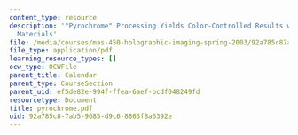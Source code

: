 ```yaml
---
content_type: resource
description: '"Pyrochrome" Processing Yields Color-Controlled Results with Silver-Halide
  Materials'
file: /media/courses/mas-450-holographic-imaging-spring-2003/92a785c87ab59685d9c68863f8a6392e_pyrochrome.pdf
file_type: application/pdf
learning_resource_types: []
ocw_type: OCWFile
parent_title: Calendar
parent_type: CourseSection
parent_uid: ef5de82e-994f-ffea-6aef-bcdf048249fd
resourcetype: Document
title: pyrochrome.pdf
uid: 92a785c8-7ab5-9685-d9c6-8863f8a6392e
---
```

